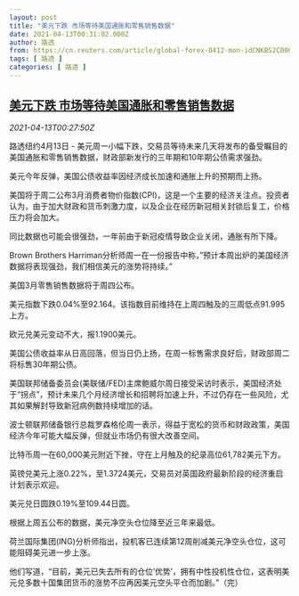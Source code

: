 ```yaml
---
layout: post
title: "美元下跌 市场等待美国通胀和零售销售数据"
date: 2021-04-13T00:31:02.000Z
author: 路透
from: https://cn.reuters.com/article/global-forex-0412-mon-idCNKBS2C000Z
tags: [ 路透 ]
categories: [ 路透 ]
---
```

<!--1618273862000-->
[美元下跌 市场等待美国通胀和零售销售数据](https://cn.reuters.com/article/global-forex-0412-mon-idCNKBS2C000Z)
------

<div>
<div><i>2021-04-13T00:27:50Z</i></div><p>路透纽约4月13日 - 美元周一小幅下跌，交易员等待未来几天将发布的备受瞩目的美国通胀和零售销售数据，财政部新发行的三年期和10年期公债需求强劲。</p><p>美元今年反弹，美国公债收益率因经济成长加速和通胀上升的预期而上扬。</p><p>美国将于周二公布3月消费者物价指数(CPI)，这是一个主要的经济关注点。投资者认为，由于加大财政和货币刺激力度，以及企业在经历新冠相关封锁后复工，价格压力将会加大。</p><p>同比数据也可能会很强劲，一年前由于新冠疫情导致企业关闭，通胀有所下降。</p><p>Brown Brothers Harriman分析师周一在一份报告中称，”预计本周出炉的美国经济数据将表现强劲，我们相信美元的涨势将持续。”</p><p>美国3月零售销售数据将于周四公布。</p><p>美元指数下跌0.04%至92.164。该指数目前维持在上周四触及的三周低点91.995上方。</p><p>欧元兑美元变动不大，报1.1900美元。</p><p>美国公债收益率从日高回落，但当日仍上扬，在周一标售需求良好后，财政部周二将标售30年期公债。</p><p>美国联邦储备委员会(美联储/FED)主席鲍威尔周日接受采访时表示，美国经济处于“拐点”，预计未来几个月经济增长和招聘将加速上升，不过仍存在一些风险，尤其如果解封导致新冠病例数持续增加的话。</p><p>波士顿联邦储备银行总裁罗森格伦周一表示，得益于宽松的货币和财政政策，美国经济今年可能大幅反弹，但就业市场仍有很大改善空间。</p><p>比特币周一在60,000美元附近下挫，守在上月触及的纪录高位61,782美元下方。</p><p>英镑兑美元上涨0.22%，至1.3724美元，交易员对英国政府最新阶段的经济重启计划表示欢迎。</p><p>美元兑日圆跌0.19%至109.44日圆。</p><p>根据上周五公布的数据，美元净空头仓位降至近三年来最低。</p><p>荷兰国际集团(ING)分析师指出，投机客已连续第12周削减美元净空头仓位，这可能阻碍美元进一步上涨。</p><p>他们写道，“目前，美元已失去所有的仓位’优势’，拥有中性投机性仓位，这表明美元兑多数十国集团货币的涨势不应再因美元空头平仓而加剧。”（完）</p>
</div>
